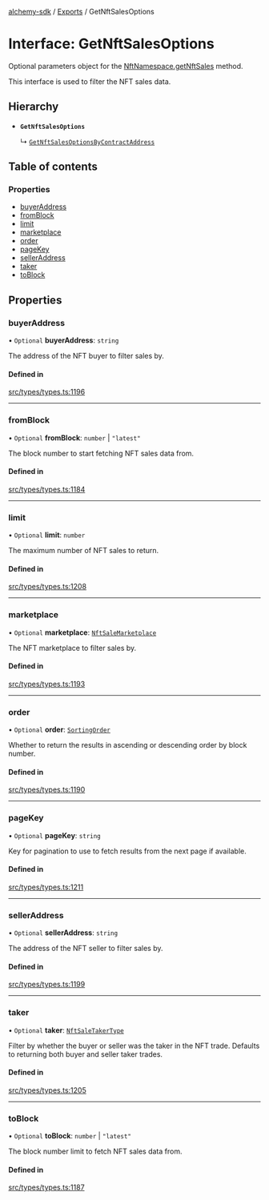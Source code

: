 [alchemy-sdk](../README.md) / [Exports](../modules.md) / GetNftSalesOptions

# Interface: GetNftSalesOptions

Optional parameters object for the [NftNamespace.getNftSales](../classes/NftNamespace.md#getnftsales) method.

This interface is used to filter the NFT sales data.

## Hierarchy

- **`GetNftSalesOptions`**

  ↳ [`GetNftSalesOptionsByContractAddress`](GetNftSalesOptionsByContractAddress.md)

## Table of contents

### Properties

- [buyerAddress](GetNftSalesOptions.md#buyeraddress)
- [fromBlock](GetNftSalesOptions.md#fromblock)
- [limit](GetNftSalesOptions.md#limit)
- [marketplace](GetNftSalesOptions.md#marketplace)
- [order](GetNftSalesOptions.md#order)
- [pageKey](GetNftSalesOptions.md#pagekey)
- [sellerAddress](GetNftSalesOptions.md#selleraddress)
- [taker](GetNftSalesOptions.md#taker)
- [toBlock](GetNftSalesOptions.md#toblock)

## Properties

### buyerAddress

• `Optional` **buyerAddress**: `string`

The address of the NFT buyer to filter sales by.

#### Defined in

[src/types/types.ts:1196](https://github.com/alchemyplatform/alchemy-sdk-js/blob/4a7f568/src/types/types.ts#L1196)

___

### fromBlock

• `Optional` **fromBlock**: `number` \| ``"latest"``

The block number to start fetching NFT sales data from.

#### Defined in

[src/types/types.ts:1184](https://github.com/alchemyplatform/alchemy-sdk-js/blob/4a7f568/src/types/types.ts#L1184)

___

### limit

• `Optional` **limit**: `number`

The maximum number of NFT sales to return.

#### Defined in

[src/types/types.ts:1208](https://github.com/alchemyplatform/alchemy-sdk-js/blob/4a7f568/src/types/types.ts#L1208)

___

### marketplace

• `Optional` **marketplace**: [`NftSaleMarketplace`](../enums/NftSaleMarketplace.md)

The NFT marketplace to filter sales by.

#### Defined in

[src/types/types.ts:1193](https://github.com/alchemyplatform/alchemy-sdk-js/blob/4a7f568/src/types/types.ts#L1193)

___

### order

• `Optional` **order**: [`SortingOrder`](../enums/SortingOrder.md)

Whether to return the results in ascending or descending order by block number.

#### Defined in

[src/types/types.ts:1190](https://github.com/alchemyplatform/alchemy-sdk-js/blob/4a7f568/src/types/types.ts#L1190)

___

### pageKey

• `Optional` **pageKey**: `string`

Key for pagination to use to fetch results from the next page if available.

#### Defined in

[src/types/types.ts:1211](https://github.com/alchemyplatform/alchemy-sdk-js/blob/4a7f568/src/types/types.ts#L1211)

___

### sellerAddress

• `Optional` **sellerAddress**: `string`

The address of the NFT seller to filter sales by.

#### Defined in

[src/types/types.ts:1199](https://github.com/alchemyplatform/alchemy-sdk-js/blob/4a7f568/src/types/types.ts#L1199)

___

### taker

• `Optional` **taker**: [`NftSaleTakerType`](../enums/NftSaleTakerType.md)

Filter by whether the buyer or seller was the taker in the NFT trade.
Defaults to returning both buyer and seller taker trades.

#### Defined in

[src/types/types.ts:1205](https://github.com/alchemyplatform/alchemy-sdk-js/blob/4a7f568/src/types/types.ts#L1205)

___

### toBlock

• `Optional` **toBlock**: `number` \| ``"latest"``

The block number limit to fetch NFT sales data from.

#### Defined in

[src/types/types.ts:1187](https://github.com/alchemyplatform/alchemy-sdk-js/blob/4a7f568/src/types/types.ts#L1187)

